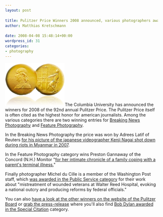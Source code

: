 ```yaml
---
layout: post

title: Pulitzer Price Winners 2008 announced, various photographers awarded
author: Matthias Kretschmann

date: 2008-04-08 15:48:14+00:00
wordpress_id: 31
categories:
- photography
---
```


![Pulitzer Price](/media/pulitzer.png)The Columbia University has announced the winners for 2008 of the 92nd annual Pulitzer Price. The Pulitzer Price itself is often cited as the highest honor for american journalists. Among the various categories there are two winning entries for [Breaking News Photography](http://www.pulitzer.org/year/2008/breaking-news-photography) and [Feature Photography](http://www.pulitzer.org/year/2008/feature-photography).

In the Breaking News Photography the price was won by Adrees Latif of Reuters [for his picture of the japanese videographer Kenji Nagai shot down during riots in Myanmar in 2007](http://www.pulitzer.org/year/2008/breaking-news-photography/works/).

In the Feature Photography category wins Preston Gannaway of the Concord (N.H.) Monitor "[for her intimate chronicle of a family coping with a parent's terminal illness.](http://www.pulitzer.org/year/2008/feature-photography/works/)"

Finally photographer Michel du Cille is a member of the Washington Post staff, which [was awarded in the Public Service category](http://www.pulitzer.org/year/2008/public-service/) for their work about "mistreatment of wounded veterans at Walter Reed Hospital, evoking a national outcry and producing reforms by federal officials."

You can also [have a look at the other winners on the website of the Pulitzer Board](http://www.pulitzer.org/2008/2008.html) or [grab the press-release](http://www.pulitzer.org/2008/Press%2520Release%2520-%25202008%2520Pulitzer%2520Prizes.pdf) where you'll also find [Bob Dylan awarded in the Special Citation](http://www.pulitzer.org/year/2008/special-citation) category.

